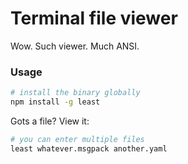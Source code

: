 # Terminal file viewer

Wow. Such viewer. Much ANSI.

### Usage

```sh
# install the binary globally
npm install -g least
```

Gots a file? View it:

```sh
# you can enter multiple files
least whatever.msgpack another.yaml
```
